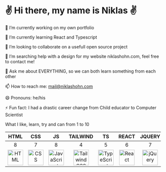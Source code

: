 <h1>✌️ Hi there, my name is Niklas ✌️</h1>

🔭 I’m currently working on my own portfolio  

🌱 I’m currently learning React and Typescript  

👯 I’m looking to collaborate on a usefull open source project  

🤔 I’m searching help with a design for my website niklashohn.com, feel free to contact me!  

💬 Ask me about EVERYTHING, so we can both learn something from each other  

📫 How to reach me: mail@niklashohn.com  

😄 Pronouns: he/his  

⚡ Fun fact: I had a drastic career change from Child educator to Computer Scientist  

What I like, learn, try and can from 1 to 10



|                             HTML                             |                             CSS                              |                              JS                              |                           TAILWIND                           |                              TS                              |                            REACT                             |                            JQUERY                            |                             PHP                              |                             JAVA                             |                            MySQL                             |                            PYTHON                            |
| :----------------------------------------------------------: | :----------------------------------------------------------: | :----------------------------------------------------------: | :----------------------------------------------------------: | :----------------------------------------------------------: | :----------------------------------------------------------: | :----------------------------------------------------------: | :----------------------------------------------------------: | :----------------------------------------------------------: | :----------------------------------------------------------: | :----------------------------------------------------------: |
|                              8                               |                              7                               |                              8                               |                              4                               |                              5                               |                              6                               |                              7                               |                              7                               |                              8                               |                              6                               |                              6                               |
| <img src="https://cdn.worldvectorlogo.com/logos/html-1.svg" alt="HTML" width="50"/> | <img src="https://cdn.worldvectorlogo.com/logos/css-3.svg" alt="CSS" width="50"/> | <img src="https://cdn.worldvectorlogo.com/logos/logo-javascript.svg" alt="JavaScript" width="50"/> | <img src="https://cdn.worldvectorlogo.com/logos/tailwindcss.svg" alt="TailwindCSS" width="50"/> | <img src="https://cdn.worldvectorlogo.com/logos/typescript.svg" alt="TypeScript" width="50"/> | <img src="https://cdn.worldvectorlogo.com/logos/react-2.svg" alt="React" width="50"/> | <img src="https://cdn.worldvectorlogo.com/logos/jquery-4.svg" alt="jQuery" width="50"/> | <img src="https://cdn.worldvectorlogo.com/logos/php-1.svg" alt="PHP" width="50"/> | <img src="https://cdn.worldvectorlogo.com/logos/java-14.svg" alt="Java" width="50"/> | <img src="https://www.vectorlogo.zone/logos/mysql/mysql-official.svg" alt="MySQL" width="50"/> | <img src="https://s3.dualstack.us-east-2.amazonaws.com/pythondotorg-assets/media/files/python-logo-only.svg" alt="Python" width="50"/> |
